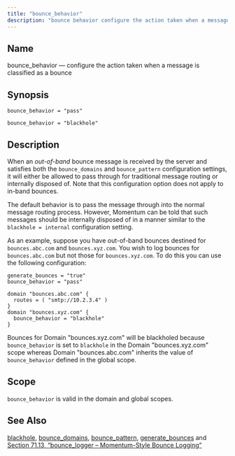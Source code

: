 ```yaml
---
title: "bounce_behavior"
description: "bounce behavior configure the action taken when a message is classified as a bounce bounce behavior pass bounce behavior blackhole When an out of band bounce message is received by the server and satisfies both the bounce domains and bounce pattern configuration settings it will either be allowed to pass..."
---
```


<a name="conf.ref.bounce_behavior"></a> 
## Name

bounce_behavior — configure the action taken when a message is classified as a bounce

## Synopsis

`bounce_behavior = "pass"`

`bounce_behavior = "blackhole"`

<a name="idp23614160"></a> 
## Description

When an *out-of-band* bounce message is received by the server and satisfies both the `bounce_domains` and `bounce_pattern` configuration settings, it will either be allowed to pass through for traditional message routing or internally disposed of. Note that this configuration option does not apply to in-band bounces.

The default behavior is to pass the message through into the normal message routing process. However, Momentum can be told that such messages should be internally disposed of in a manner similar to the `blackhole = internal` configuration setting.

As an example, suppose you have out-of-band bounces destined for `bounces.abc.com` and `bounces.xyz.com`. You wish to log bounces for `bounces.abc.com` but not those for `bounces.xyz.com`. To do this you can use the following configuration:

```
generate_bounces = "true"
bounce_behavior = "pass"

domain "bounces.abc.com" {
  routes = ( "smtp://10.2.3.4" )
}
domain "bounces.xyz.com" {
  bounce_behavior = "blackhole"
}
```

Bounces for Domain "bounces.xyz.com" will be blackholed because `bounce_behavior` is set to `blackhole` in the Domain "bounces.xyz.com" scope whereas Domain "bounces.abc.com" inherits the value of `bounce_behavior` defined in the global scope.

<a name="idp23623648"></a> 
## Scope

`bounce_behavior` is valid in the domain and global scopes.

<a name="idp23625920"></a> 
## See Also

[blackhole](conf.ref.blackhole "blackhole"), [bounce_domains](conf.ref.bounce_domains "bounce_domains"), [bounce_pattern](conf.ref.bounce_pattern "bounce_pattern"), [generate_bounces](conf.ref.generate_bounces "generate_bounces") and [Section 71.13, “bounce_logger – Momentum-Style Bounce Logging”](modules.bounce_logger "71.13. bounce_logger – Momentum-Style Bounce Logging")
